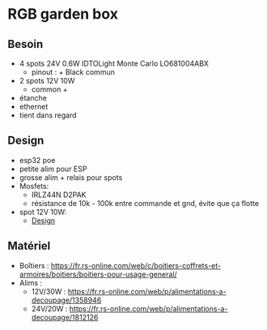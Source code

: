 # RGB garden box

## Besoin

- 4 spots 24V 0.6W IDTOLight Monte Carlo LO681004ABX
  - pinout : + Black commun
- 2 spots 12V 10W
  - common +
- étanche
- ethernet
- tient dans regard

## Design

- esp32 poe
- petite alim pour ESP
- grosse alim + relais pour spots
- Mosfets:
  - IRLZ44N D2PAK
  - résistance de 10k - 100k entre commande et gnd, évite que ça flotte
- spot 12V 10W:
   - [Design](../rgb-spot-10w/README.md)

## Matériel

- Boîtiers : https://fr.rs-online.com/web/c/boitiers-coffrets-et-armoires/boitiers/boitiers-pour-usage-general/
- Alims :
  - 12V/30W : https://fr.rs-online.com/web/p/alimentations-a-decoupage/1358946
  - 24V/20W : https://fr.rs-online.com/web/p/alimentations-a-decoupage/1812126